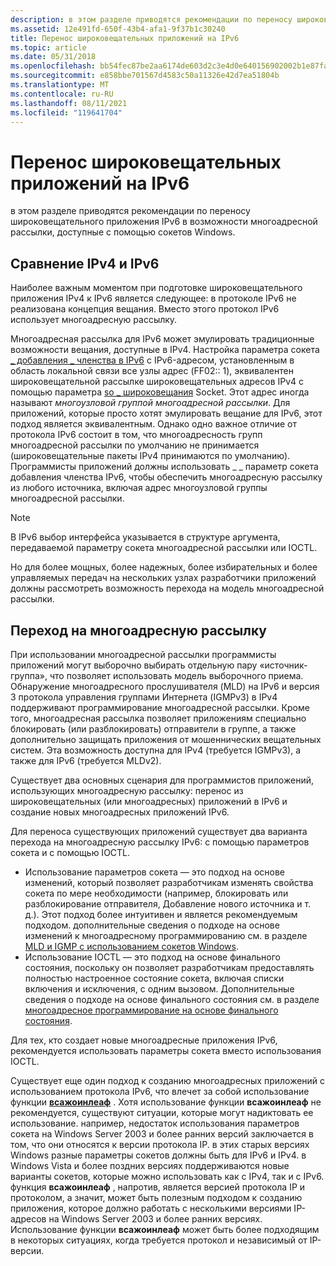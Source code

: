 ```yaml
---
description: в этом разделе приводятся рекомендации по переносу широковещательного приложения IPv6 в возможности многоадресной рассылки, доступные с помощью сокетов Windows.
ms.assetid: 12e491fd-650f-43b4-afa1-9f37b1c30240
title: Перенос широковещательных приложений на IPv6
ms.topic: article
ms.date: 05/31/2018
ms.openlocfilehash: bb54fec87be2aa6174de603d2c3e4d0e640156902002b1e87fab149a70e3d1ee
ms.sourcegitcommit: e858bbe701567d4583c50a11326e42d7ea51804b
ms.translationtype: MT
ms.contentlocale: ru-RU
ms.lasthandoff: 08/11/2021
ms.locfileid: "119641704"
---
```

# <a name="porting-broadcast-applications-to-ipv6"></a>Перенос широковещательных приложений на IPv6

в этом разделе приводятся рекомендации по переносу широковещательного приложения IPv6 в возможности многоадресной рассылки, доступные с помощью сокетов Windows.

## <a name="comparing-ipv4-to-ipv6"></a>Сравнение IPv4 и IPv6

Наиболее важным моментом при подготовке широковещательного приложения IPv4 к IPv6 является следующее: в протоколе IPv6 не реализована концепция вещания. Вместо этого протокол IPv6 использует многоадресную рассылку.

Многоадресная рассылка для IPv6 может эмулировать традиционные возможности вещания, доступные в IPv4. Настройка параметра сокета [ \_ добавления \_ членства в IPv6](ipproto-ipv6-socket-options.md) с IPv6-адресом, установленным в область локальной связи все узлы адрес (FF02:: 1), эквивалентен широковещательной рассылке широковещательных адресов IPv4 с помощью параметра [so \_ широковещания](socket-options.md) Socket. Этот адрес иногда называют *многоузловой группой многоадресной рассылки*. Для приложений, которые просто хотят эмулировать вещание для IPv6, этот подход является эквивалентным. Однако одно важное отличие от протокола IPv6 состоит в том, что многоадресность групп многоадресной рассылки по умолчанию не принимается (широковещательные пакеты IPv4 принимаются по умолчанию). Программисты приложений должны использовать \_ \_ параметр сокета добавления членства IPv6, чтобы обеспечить многоадресную рассылку из любого источника, включая адрес многоузловой группы многоадресной рассылки.

> [!Note]  
> В IPv6 выбор интерфейса указывается в структуре аргумента, передаваемой параметру сокета многоадресной рассылки или IOCTL.

 

Но для более мощных, более надежных, более избирательных и более управляемых передач на нескольких узлах разработчики приложений должны рассмотреть возможность перехода на модель многоадресной рассылки.

## <a name="moving-to-multicast"></a>Переход на многоадресную рассылку

При использовании многоадресной рассылки программисты приложений могут выборочно выбирать отдельную пару «источник-группа», что позволяет использовать модель выборочного приема. Обнаружение многоадресного прослушивателя (MLD) на IPv6 и версия 3 протокола управления группами Интернета (IGMPv3) в IPv4 поддерживают программирование многоадресной рассылки. Кроме того, многоадресная рассылка позволяет приложениям специально блокировать (или разблокировать) отправители в группе, а также дополнительно защищать приложения от мошеннических вещательных систем. Эта возможность доступна для IPv4 (требуется IGMPv3), а также для IPv6 (требуется MLDv2).

Существует два основных сценария для программистов приложений, использующих многоадресную рассылку: перенос из широковещательных (или многоадресных) приложений в IPv6 и создание новых многоадресных приложений IPv6.

Для переноса существующих приложений существует два варианта перехода на многоадресную рассылку IPv6: с помощью параметров сокета и с помощью IOCTL.

-   Использование параметров сокета — это подход на основе изменений, который позволяет разработчикам изменять свойства сокета по мере необходимости (например, блокировать или разблокирование отправителя, Добавление нового источника и т. д.). Этот подход более интуитивен и является рекомендуемым подходом. дополнительные сведения о подходе на основе изменений к многоадресному программированию см. в разделе [MLD и IGMP с использованием сокетов Windows](igmp-and-windows-sockets.md).
-   Использование IOCTL — это подход на основе финального состояния, поскольку он позволяет разработчикам предоставлять полностью настроенное состояние сокета, включая списки включения и исключения, с одним вызовом. Дополнительные сведения о подходе на основе финального состояния см. в разделе [многоадресное программирование на основе финального состояния](final-state-based-multicast-programming.md).

Для тех, кто создает новые многоадресные приложения IPv6, рекомендуется использовать параметры сокета вместо использования IOCTL.

Существует еще один подход к созданию многоадресных приложений с использованием протокола IPv6, что влечет за собой использование функции [**всажоинлеаф**](/windows/desktop/api/Winsock2/nf-winsock2-wsajoinleaf) . Хотя использование функции **всажоинлеаф** не рекомендуется, существуют ситуации, которые могут надиктовать ее использование. например, недостаток использования параметров сокета на Windows Server 2003 и более ранних версий заключается в том, что они относятся к версии протокола IP. в этих старых версиях Windows разные параметры сокетов должны быть для IPv6 и IPv4. в Windows Vista и более поздних версиях поддерживаются новые варианты сокетов, которые можно использовать как с IPv4, так и с IPv6. функция **всажоинлеаф** , напротив, является версией протокола IP и протоколом, а значит, может быть полезным подходом к созданию приложения, которое должно работать с несколькими версиями IP-адресов на Windows Server 2003 и более ранних версиях. Использование функции **всажоинлеаф** может быть более подходящим в некоторых ситуациях, когда требуется протокол и независимый от IP-версии.

 

 




